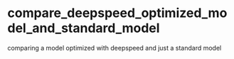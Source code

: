 # compare_deepspeed_optimized_model_and_standard_model
comparing a model optimized with deepspeed and just a standard model
